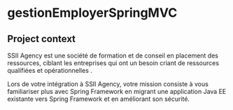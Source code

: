 # gestionEmployerSpringMVC

## Project context
SSII Agency est une société de formation et de conseil en placement des ressources, ciblant les entreprises qui ont un besoin criant de ressources qualifiées et opérationnelles .


Lors de votre intégration à SSII Agency, votre mission consiste à vous familiariser plus avec Spring Framework en migrant une application Java EE existante vers Spring Framework et en améliorant son sécurité.
